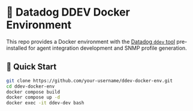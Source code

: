 # 🐶 Datadog DDEV Docker Environment

This repo provides a Docker environment with the [Datadog `ddev` tool](https://datadoghq.dev/integrations-core/ddev/cli) pre-installed for agent integration development and SNMP profile generation.

## 🚀 Quick Start

```bash
git clone https://github.com/your-username/ddev-docker-env.git
cd ddev-docker-env
docker compose build
docker compose up -d
docker exec -it ddev-dev bash

